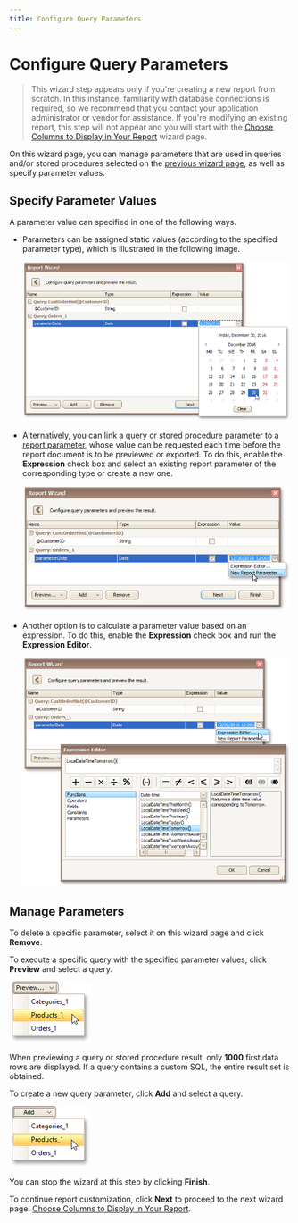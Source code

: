 ```yaml
---
title: Configure Query Parameters
---
```

# Configure Query Parameters
> This wizard step appears only if you're creating a new report from scratch. In this instance, familiarity with database connections is required, so we recommend that you contact your application administrator or vendor for assistance. If you're modifying an existing report, this step will not appear and you will start with the [Choose Columns to Display in Your Report](../choose-columns-to-display-in-your-report.md) wizard page.

On this wizard page, you can manage parameters that are used in queries and/or stored procedures selected on the [previous wizard page](create-a-query-or-select-a-stored-procedure.md), as well as specify parameter values.

## <a name="values"/>Specify Parameter Values
A parameter value can specified in one of the following ways.
* Parameters can be assigned static values (according to the specified parameter type), which is illustrated in the following image.
	
	![eud-win-report-wizard-configure-parameters-date-value](../../../../../../images/img126671.png)
* Alternatively, you can link a query or stored procedure parameter to a [report parameter](../../../report-editing-basics/add-parameters-to-a-report.md), whose value can be requested each time before the report document is to be previewed or exported. To do this, enable the **Expression** check box and select an existing report parameter of the corresponding type or create a new one.
	
	![eud-win-report-wizard-configure-parameters-report-parameter](../../../../../../images/img126672.png)
* Another option is to calculate a parameter value based on an expression. To do this, enable the **Expression** check box and run the **Expression Editor**.
	
	![eud-win-report-wizard-configure-parameters-expression](../../../../../../images/img126673.png)

## <a name="manage"/>Manage Parameters
To delete a specific parameter, select it on this wizard page and click **Remove**.

To execute a specific query with the specified parameter values, click **Preview** and select a query.

![eud-win-report-wizard-configure-parameters-preview](../../../../../../images/img126674.png)

When previewing a query or stored procedure result, only **1000** first data rows are displayed. If a query contains a custom SQL, the entire result set is obtained.

To create a new query parameter, click **Add** and select a query.

![eud-win-report-wizard-configure-parameters-adding](../../../../../../images/img126675.png)

You can stop the wizard at this step by clicking **Finish**.

To continue report customization, click **Next** to proceed to the next wizard page: [Choose Columns to Display in Your Report](../choose-columns-to-display-in-your-report.md).
